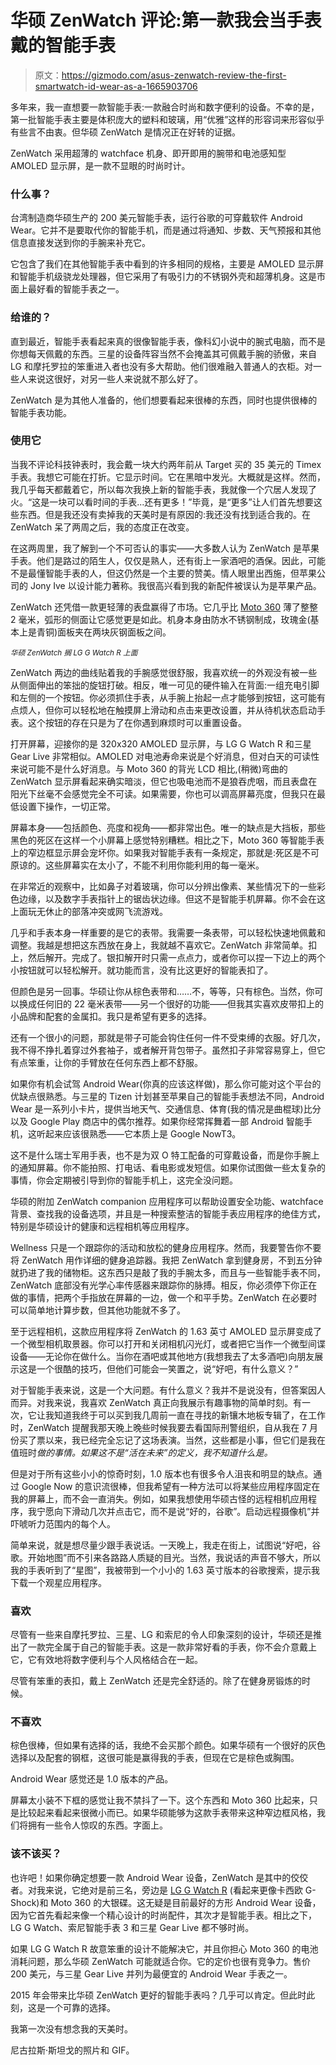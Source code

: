 # 华硕 ZenWatch 评论:第一款我会当手表戴的智能手表

> 原文：<https://gizmodo.com/asus-zenwatch-review-the-first-smartwatch-id-wear-as-a-1665903706>

多年来，我一直想要一款智能手表:一款融合时尚和数字便利的设备。不幸的是，第一批智能手表主要是体积庞大的塑料和玻璃，用“优雅”这样的形容词来形容似乎有些言不由衷。但华硕 ZenWatch 是情况正在好转的证据。



ZenWatch 采用超薄的 watchface 机身、即开即用的腕带和电池感知型 AMOLED 显示屏，是一款不显眼的时尚时计。

### **什么事？**

台湾制造商华硕生产的 200 美元智能手表，运行谷歌的可穿戴软件 Android Wear。它并不是要取代你的智能手机，而是通过将通知、步数、天气预报和其他信息直接发送到你的手腕来补充它。

它包含了我们在其他智能手表中看到的许多相同的规格，主要是 AMOLED 显示屏和智能手机级骁龙处理器，但它采用了有吸引力的不锈钢外壳和超薄机身。这是市面上最好看的智能手表之一。

### **给谁的？**

直到最近，智能手表看起来真的很像智能手表，像科幻小说中的腕式电脑，而不是你想每天佩戴的东西。三星的设备阵容当然不会掩盖其可佩戴手腕的骄傲，来自 LG 和摩托罗拉的笨重进入者也没有多大帮助。他们很难融入普通人的衣柜。对一些人来说这很好，对另一些人来说就不那么好了。

ZenWatch 是为其他人准备的，他们想要看起来很棒的东西，同时也提供很棒的智能手表功能。

### **使用它**

当我不评论科技钟表时，我会戴一块大约两年前从 Target 买的 35 美元的 Timex 手表。我想它可能在打折。它显示时间。它在黑暗中发光。大概就是这样。然而，我几乎每天都戴着它，所以每次我换上新的智能手表，我就像一个穴居人发现了火。“这是一块可以看时间的手表...还有更多！”毕竟，是“更多”让人们首先想要这些东西。但是我还没有卖掉我的天美时是有原因的:我还没有找到适合我的。在 ZenWatch 呆了两周之后，我的态度正在改变。

在这两周里，我了解到一个不可否认的事实——大多数人认为 ZenWatch 是苹果手表。他们是路过的陌生人，仅仅是熟人，还有街上一家酒吧的酒保。因此，可能不是最懂智能手表的人，但这仍然是一个主要的赞美。情人眼里出西施，但苹果公司的 Jony Ive 以设计能力著称。我很高兴看到我的新配件被误认为是苹果产品。

ZenWatch 还凭借一款更轻薄的表盘赢得了市场。它几乎比 [Moto 360](https://gizmodo.com/moto-360-smartwatch-review-you-were-the-chosen-one-1633200545) 薄了整整 2 毫米，弧形的侧面让它感觉更是如此。机身本身由防水不锈钢制成，玫瑰金(基本上是青铜)面板夹在两块灰钢面板之间。

<small>*华硕 ZenWatch 搁 LG G Watch R 上面*</small>

ZenWatch 两边的曲线贴着我的手腕感觉很舒服，我喜欢统一的外观没有被一些从侧面伸出的笨拙的旋钮打破。相反，唯一可见的硬件输入在背面:一组充电引脚和左侧的一个按钮。你必须抓住手表，从手腕上抬起一点才能够到按钮，这可能有点烦人，但你可以轻松地在触摸屏上滑动和点击来更改设置，并从待机状态启动手表。这个按钮的存在只是为了在你遇到麻烦时可以重置设备。

打开屏幕，迎接你的是 320x320 AMOLED 显示屏，与 LG G Watch R 和三星 Gear Live 非常相似。AMOLED 对电池寿命来说是个好消息，但对白天的可读性来说可能不是什么好消息。与 Moto 360 的背光 LCD 相比,(稍微)弯曲的 ZenWatch 显示屏看起来确实暗淡，但它也吸电池而不是狼吞虎咽，而且表盘在阳光下丝毫不会感觉完全不可读。如果需要，你也可以调高屏幕亮度，但我只在最低设置下操作，一切正常。

屏幕本身——包括颜色、亮度和视角——都非常出色。唯一的缺点是大挡板，那些黑色的死区在这样一个小屏幕上感觉特别糟糕。相比之下，Moto 360 等智能手表上的窄边框显示屏会宠坏你。如果我对智能手表有一条规定，那就是:死区是不可原谅的。这些屏幕实在太小了，不能不利用你能利用的每一毫米。

在非常近的观察中，比如鼻子对着玻璃，你可以分辨出像素、某些情况下的一些彩色边缘，以及数字手表指针上的锯齿状边缘。但这不是智能手机屏幕。你不会在这上面玩无休止的部落冲突或网飞流游戏。

几乎和手表本身一样重要的是它的表带。我需要一条表带，可以轻松快速地佩戴和调整。我越是想把这东西放在身上，我就越不喜欢它。ZenWatch 非常简单。扣上，然后解开。完成了。银扣解开时只需一点点力，或者你可以捏一下边上的两个小按钮就可以轻松解开。就功能而言，没有比这更好的智能表扣了。

但颜色是另一回事。华硕让你从棕色表带和……不，等等，只有棕色。当然，你可以换成任何旧的 22 毫米表带——另一个很好的功能——但我其实喜欢皮带扣上的小品牌和配套的金属扣。我只是希望有更多的选择。

还有一个很小的问题，那就是带子可能会钩住任何一件不受束缚的衣服。好几次，我不得不挣扎着穿过外套袖子，或者解开背包带子。虽然扣子非常容易穿上，但它有点笨重，让你的手臂放在任何东西上都不舒服。

如果你有机会试驾 Android Wear(你真的应该这样做)，那么你可能对这个平台的优缺点很熟悉。与三星的 Tizen 计划甚至苹果自己的智能手表想法不同，Android Wear 是一系列小卡片，提供当地天气、交通信息、体育(我的情况是曲棍球)比分以及 Google Play 商店中的偶尔推荐。如果你经常挥舞着一部 Android 智能手机，这听起来应该很熟悉——它本质上是 Google NowT3。

这不是什么瑞士军用手表，也不是为双 O 特工配备的可穿戴设备，而是你手腕上的通知屏幕。你不能拍照、打电话、看电影或发短信。如果你试图做一些太复杂的事情，你会定期被引导到你的智能手机上，这完全没问题。

华硕的附加 ZenWatch companion 应用程序可以帮助设置安全功能、watchface 背景、查找我的设备选项，并且是一种搜索整洁的智能手表应用程序的绝佳方式，特别是华硕设计的健康和远程相机等应用程序。

Wellness 只是一个跟踪你的活动和放松的健身应用程序。然而，我要警告你不要将 ZenWatch 用作详细的健身追踪器。我把 ZenWatch 拿到健身房，不到五分钟就扔进了我的储物柜。这东西只是敲了我的手腕太多，而且与一些智能手表不同，ZenWatch 底部没有光学心率传感器来跟踪你的脉搏。相反，你必须停下你正在做的事情，把两个手指放在屏幕的一边，做一个和平手势。ZenWatch 在必要时可以简单地计算步数，但其他功能就不多了。

至于远程相机，这款应用程序将 ZenWatch 的 1.63 英寸 AMOLED 显示屏变成了一个微型相机取景器。你可以打开和关闭相机闪光灯，或者把它当作一个微型间谍设备——无论你在做什么。当你在酒吧或其他地方(我想我去了太多酒吧)向朋友展示这是一个很酷的技巧，但他们可能会一笑置之，说“好吧，有什么意义？”

对于智能手表来说，这是一个大问题。有什么意义？我并不是说没有，但答案因人而异。对我来说，我喜欢 ZenWatch 真正向我展示有趣事物的简单时刻。有一次，它让我知道我终于可以买到我几周前一直在寻找的新镶木地板专辑了，在工作时，ZenWatch 提醒我那天晚上晚些时候我要去看国际刑警组织，自从我在 7 月份买了票以来，我已经完全忘记了这场表演。当然，这些都是小事，但它们是我在值班时*做的事情。如果这不是“活在未来”的定义，我不知道什么是。*

但是对于所有这些小小的惊奇时刻，1.0 版本也有很多令人沮丧和明显的缺点。通过 Google Now 的意识流很棒，但我希望有一种方法可以将某些应用程序固定在我的屏幕上，而不会一直消失。例如，如果我想使用华硕古怪的远程相机应用程序，我宁愿向下滑动几次并点击它，而不是说“好的，谷歌”。启动远程摄像机”并吓唬听力范围内的每个人。

简单来说，就是想尽量少跟手表说话。一天晚上，我走在街上，试图说“好吧，谷歌。开始地图”而不引来各路路人质疑的目光。当然，我说话的声音不够大，所以我的手表听到了“星图”，我被带到一个小小的 1.63 英寸版本的谷歌搜索，提示我下载一个观星应用程序。

### **喜欢**

尽管有一些来自摩托罗拉、三星、LG 和索尼的令人印象深刻的设计，华硕还是推出了一款完全属于自己的智能手表。这是一款非常好看的手表，你不会介意戴上它，它有效地将数字便利与个人风格结合在一起。

尽管有笨重的表扣，戴上 ZenWatch 还是完全舒适的。除了在健身房锻炼的时候。

### **不喜欢**

棕色很棒，但如果有选择的话，我绝不会买那个颜色。如果华硕有一个很好的灰色选择以及配套的钢框，这很可能是赢得我的手表，但现在它是棕色或胸围。

Android Wear 感觉还是 1.0 版本的产品。

屏幕太小装不下框的感觉让我不禁抖了一下。这个东西和 Moto 360 比起来，只是比较起来看起来很微小而已。如果华硕能够为这款手表带来这种窄边框风格，我们将拥有一些令人惊叹的东西。字面上。

### **该不该买？**

也许吧！如果你确定想要一款 Android Wear 设备，ZenWatch 是其中的佼佼者。对我来说，它绝对是前三名，旁边是 [LG G Watch R](https://gizmodo.com/lg-g-watch-r-review-worthy-of-your-wrist-even-if-andr-1652833562) (看起来更像卡西欧 G-Shock)和 Moto 360 的大银碟。这无疑是目前最好的方形 Android Wear 设备，因为它首先看起来像一个精心设计的时尚配件，其次才是智能手表。相比之下，LG G Watch、索尼智能手表 3 和三星 Gear Live 都不够时尚。

如果 LG G Watch R 故意笨重的设计不能解决它，并且你担心 Moto 360 的电池消耗问题，那么华硕 ZenWatch 可能就适合你。它的定价也很有竞争力。售价 200 美元，与三星 Gear Live 并列为最便宜的 Android Wear 手表之一。

2015 年会带来比华硕 ZenWatch 更好的智能手表吗？几乎可以肯定。但此时此刻，这是一个可靠的选择。

我第一次没有想念我的天美时。

尼古拉斯·斯坦戈的照片和 GIF。